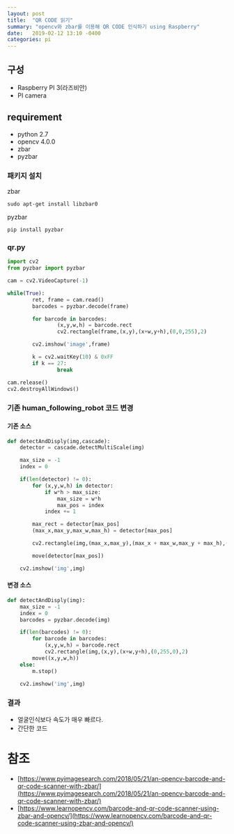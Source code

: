 ```yaml
---
layout: post
title:  "QR CODE 읽기"
summary: "opencv와 zbar를 이용해 QR CODE 인식하기 using Raspberry"
date:   2019-02-12 13:10 -0400
categories: pi
---
```


## 구성
- Raspberry PI 3(라즈비안)
- PI camera

## requirement
- python 2.7
- opencv 4.0.0
- zbar
- pyzbar

### 패키지 설치
zbar

```
sudo apt-get install libzbar0
```

pyzbar

```
pip install pyzbar
```

### qr.py

```python
import cv2
from pyzbar import pyzbar

cam = cv2.VideoCapture(-1)

while(True):
        ret, frame = cam.read()
        barcodes = pyzbar.decode(frame)

        for barcode in barcodes:
                (x,y,w,h) = barcode.rect
                cv2.rectangle(frame,(x,y),(x+w,y+h),(0,0,255),2)

        cv2.imshow('image',frame)

        k = cv2.waitKey(10) & 0xFF
        if k == 27:
                break

cam.release()
cv2.destroyAllWindows()

```

### 기존 human_following_robot 코드 변경

#### 기존 소스

``` python
def detectAndDisply(img,cascade):
    detector = cascade.detectMultiScale(img)

    max_size = -1
    index = 0

    if(len(detector) != 0):
        for (x,y,w,h) in detector:
            if w*h > max_size:
                max_size = w*h
                max_pos = index
            index += 1

        max_rect = detector[max_pos]
        (max_x,max_y,max_w,max_h) = detector[max_pos]

        cv2.rectangle(img,(max_x,max_y),(max_x + max_w,max_y + max_h),(0,255,0),2)

        move(detector[max_pos])

    cv2.imshow('img',img)

```

#### 변경 소스

``` python
def detectAndDisply(img):
    max_size = -1
    index = 0
    barcodes = pyzbar.decode(img)

    if(len(barcodes) != 0):
        for barcode in barcodes:
            (x,y,w,h) = barcode.rect
            cv2.rectangle(img,(x,y),(x+w,y+h),(0,255,0),2)
        move((x,y,w,h))
    else:
        m.stop()

    cv2.imshow('img',img)

```

### 결과
- 얼굴인식보다 속도가 매우 빠르다.
- 간단한 코드

# 참조
- [https://www.pyimagesearch.com/2018/05/21/an-opencv-barcode-and-qr-code-scanner-with-zbar/](https://www.pyimagesearch.com/2018/05/21/an-opencv-barcode-and-qr-code-scanner-with-zbar/)
- [https://www.learnopencv.com/barcode-and-qr-code-scanner-using-zbar-and-opencv/](https://www.learnopencv.com/barcode-and-qr-code-scanner-using-zbar-and-opencv/)
